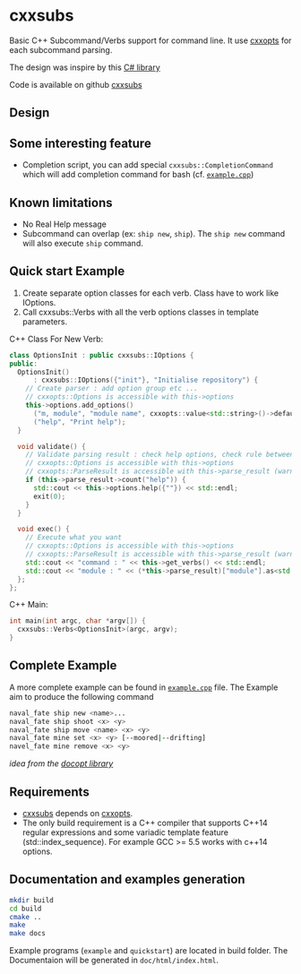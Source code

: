 # cxxsubs

Basic C++ Subcommand/Verbs support for command line. It use [cxxopts](https://github.com/jarro2783/cxxopts) for each subcommand parsing.

The design was inspire by this [C# library](https://github.com/commandlineparser/commandline)

Code is available on github [cxxsubs](https://github.com/edmBernard/cxxsubs)

## Design


## Some interesting feature

- Completion script, you can add special `cxxsubs::CompletionCommand` which will add completion command for bash (cf. [`example.cpp`](src/example.cpp))


## Known limitations

- No Real Help message
- Subcommand can overlap (ex: `ship new`, `ship`). The `ship new` command will also execute `ship` command.



## Quick start Example

1. Create separate option classes for each verb. Class have to work like IOptions.
1. Call cxxsubs::Verbs with all the verb options classes in template parameters.


C++ Class For New Verb:

```cpp
class OptionsInit : public cxxsubs::IOptions {
public:
  OptionsInit()
      : cxxsubs::IOptions({"init"}, "Initialise repository") {
    // Create parser : add option group etc ...
    // cxxopts::Options is accessible with this->options
    this->options.add_options()
      ("m, module", "module name", cxxopts::value<std::string>()->default_value("my_module"))
      ("help", "Print help");
  }

  void validate() {
    // Validate parsing result : check help options, check rule between option (exclusivity etc ...)
    // cxxopts::Options is accessible with this->options
    // cxxopts::ParseResult is accessible with this->parse_result (warning it's a pointer)
    if (this->parse_result->count("help")) {
      std::cout << this->options.help({""}) << std::endl;
      exit(0);
    }
  }

  void exec() {
    // Execute what you want
    // cxxopts::Options is accessible with this->options
    // cxxopts::ParseResult is accessible with this->parse_result (warning it's a pointer)
    std::cout << "command : " << this->get_verbs() << std::endl;
    std::cout << "module : " << (*this->parse_result)["module"].as<std::string>() << std::endl;
  };
};
```

C++ Main:

```cpp
int main(int argc, char *argv[]) {
  cxxsubs::Verbs<OptionsInit>(argc, argv);
}
```


## Complete Example

A more complete example can be found in [`example.cpp`](src/example.cpp) file.
The Example aim to produce the following command

```bash
naval_fate ship new <name>...
naval_fate ship shoot <x> <y>
naval_fate ship move <name> <x> <y>
naval_fate mine set <x> <y> [--moored|--drifting]
navel_fate mine remove <x> <y>
```
*idea from the [docopt library](http://docopt.org/)*

## Requirements

- [cxxsubs](https://github.com/edmBernard/cxxsubs) depends on [cxxopts](https://github.com/jarro2783/cxxopts).
- The only build requirement is a C++ compiler that supports C++14 regular expressions and some variadic template feature (std::index_sequence). For example GCC >= 5.5 works with c++14 options.

## Documentation and examples generation

```bash
mkdir build
cd build
cmake ..
make
make docs
```

Example programs (`example` and `quickstart`) are located in build folder. The Documentaion will be generated in `doc/html/index.html`.
